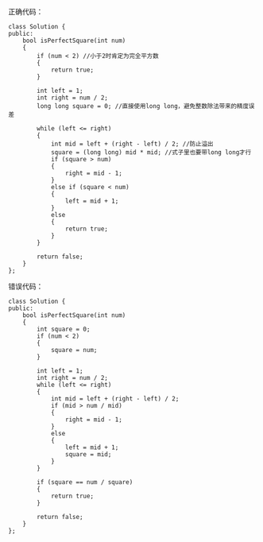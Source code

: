 正确代码：
    
    class Solution {
    public:
        bool isPerfectSquare(int num)
        {
            if (num < 2) //小于2时肯定为完全平方数
            {
                return true;
            }
            
            int left = 1;
            int right = num / 2;
            long long square = 0; //直接使用long long，避免整数除法带来的精度误差
    
            while (left <= right)
            {
                int mid = left + (right - left) / 2; //防止溢出
                square = (long long) mid * mid; //式子里也要带long long才行
                if (square > num)
                {
                    right = mid - 1;
                }
                else if (square < num)
                {
                    left = mid + 1;
                }
                else
                {
                    return true;
                }
            }
    
            return false;
        }
    };

错误代码：

    class Solution {
    public:
        bool isPerfectSquare(int num)
        {
            int square = 0;
            if (num < 2)
            {
                square = num;
            }
            
            int left = 1;
            int right = num / 2;
            while (left <= right)
            {
                int mid = left + (right - left) / 2;
                if (mid > num / mid)
                {
                    right = mid - 1;
                }
                else
                {
                    left = mid + 1;
                    square = mid;
                }
            }
    
            if (square == num / square)
            {
                return true;
            }
            
            return false;
        }
    };
